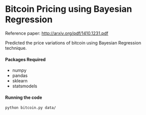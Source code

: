 # Bitcoin Pricing using Bayesian Regression
Reference paper: http://arxiv.org/pdf/1410.1231.pdf

Predicted the price variations of bitcoin using Bayesian Regression technique.

#### Packages Required ####
* numpy
* pandas
* sklearn
* statsmodels

#### Running the code ####
`python bitcoin.py data/`
